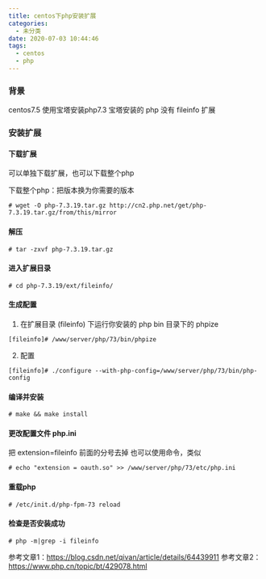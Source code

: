```yaml
---
title: centos下php安装扩展
categories:
  - 未分类
date: 2020-07-03 10:44:46
tags:
  - centos
  - php
---
```

### 背景
centos7.5
使用宝塔安装php7.3
宝塔安装的 php 没有 fileinfo 扩展

### 安装扩展
#### 下载扩展
可以单独下载扩展，也可以下载整个php

下载整个php：把版本换为你需要的版本
```
# wget -O php-7.3.19.tar.gz http://cn2.php.net/get/php-7.3.19.tar.gz/from/this/mirror
```

#### 解压
```
# tar -zxvf php-7.3.19.tar.gz
```
#### 进入扩展目录
```
# cd php-7.3.19/ext/fileinfo/
```

#### 生成配置
1. 在扩展目录 (fileinfo) 下运行你安装的 php bin 目录下的 phpize 

```
[fileinfo]# /www/server/php/73/bin/phpize
```
2. 配置
   
```
[fileinfo]# ./configure --with-php-config=/www/server/php/73/bin/php-config
```
#### 编译并安装

```
# make && make install
```
#### 更改配置文件 php.ini
   
把 extension=fileinfo 前面的分号去掉
也可以使用命令，类似

```
# echo "extension = oauth.so" >> /www/server/php/73/etc/php.ini
```
#### 重载php

```
# /etc/init.d/php-fpm-73 reload
```
#### 检查是否安装成功

```
# php -m|grep -i fileinfo
```


参考文章1：https://blog.csdn.net/qivan/article/details/64439911
参考文章2：https://www.php.cn/topic/bt/429078.html
